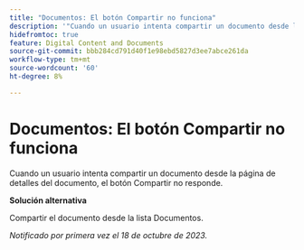 ```yaml
---
title: "Documentos: El botón Compartir no funciona"
description: '"Cuando un usuario intenta compartir un documento desde la página de detalles del documento, el botón Compartir no responde".'
hidefromtoc: true
feature: Digital Content and Documents
source-git-commit: bbb284cd791d40f1e98ebd5827d3ee7abce261da
workflow-type: tm+mt
source-wordcount: '60'
ht-degree: 8%

---
```



# Documentos: El botón Compartir no funciona

Cuando un usuario intenta compartir un documento desde la página de detalles del documento, el botón Compartir no responde.

**Solución alternativa**

Compartir el documento desde la lista Documentos.

_Notificado por primera vez el 18 de octubre de 2023._
